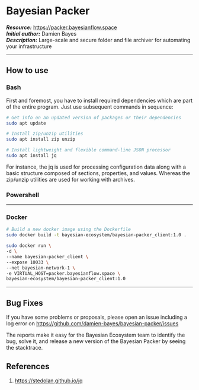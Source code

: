 # Bayesian Packer

***Resource:*** https://packer.bayesianflow.space  
***Initial author:*** Damien Bayes  
***Description:*** Large-scale and secure folder and file archiver for automating your infrastructure  

---

## How to use

### Bash

First and foremost, you have to install required dependencies which are part of the entire program. Just use subsequent commands in sequence:

```bash
# Get info on an updated version of packages or their dependencies
sudo apt update

# Install zip/unzip utilities
sudo apt install zip unzip

# Install lightweight and flexible command-line JSON processor
sudo apt install jq
```

For instance, the jq is used for processing configuration data along with a basic structure composed of sections, properties, and values. Whereas the zip/unzip utilities are used for working with archives.

### Powershell

---

### Docker

```bash
# Build a new docker image using the Dockerfile
sudo docker build -t bayesian-ecosystem/bayesian-packer_client:1.0 .

sudo docker run \
-d \
--name bayesian-packer_client \
--expose 10033 \
--net bayesian-network-1 \
-e VIRTUAL_HOST=packer.bayesianflow.space \
bayesian-ecosystem/bayesian-packer_client:1.0
```

---

## Bug Fixes

If you have some problems or proposals, please open an issue including a log error on https://github.com/damien-bayes/bayesian-packer/issues

The reports make it easy for the Bayesian Ecosystem team to identify the bug, solve it, and release a new version of the Bayesian Packer by seeing the stacktrace.

## References
1. https://stedolan.github.io/jq